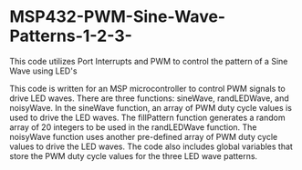 # MSP432-PWM-Sine-Wave-Patterns-1-2-3-
This code utilizes Port Interrupts and PWM to control the pattern of a Sine Wave using LED's 

This code is written for an MSP microcontroller to control PWM signals to drive LED waves. There are three functions: sineWave, randLEDWave, and noisyWave. In the sineWave function, an array of PWM duty cycle values is used to drive the LED waves. The fillPattern function generates a random array of 20 integers to be used in the randLEDWave function. The noisyWave function uses another pre-defined array of PWM duty cycle values to drive the LED waves. The code also includes global variables that store the PWM duty cycle values for the three LED wave patterns.
